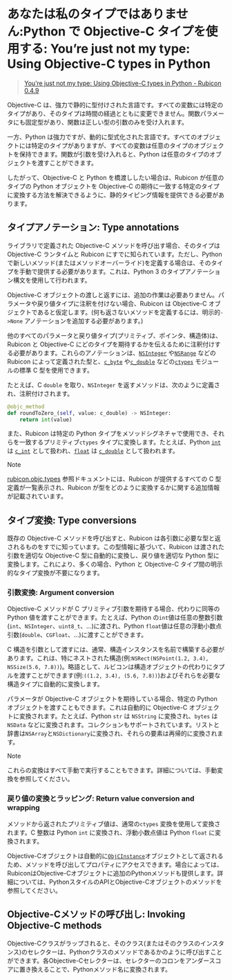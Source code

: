 # あなたは私のタイプではありません:Python で Objective-C タイプを使用する: You’re just not my type: Using Objective-C types in Python

> [You’re just not my type: Using Objective-C types in Python - Rubicon 0.4.9](https://rubicon-objc.readthedocs.io/en/stable/how-to/type-mapping.html)

Objective-C は、強力で静的に型付けされた言語です。すべての変数には特定のタイプがあり、そのタイプは時間の経過とともに変更できません。関数パラメータにも固定型があり、関数は正しい型の引数のみを受け入れます。

一方、Python は強力ですが、動的に型式化された言語です。すべてのオブジェクトには特定のタイプがありますが、すべての変数は任意のタイプのオブジェクトを保持できます。関数が引数を受け入れると、Python は任意のタイプのオブジェクトを渡すことができます。

したがって、Objective-C と Python を橋渡ししたい場合は、Rubicon が任意のタイプの Python オブジェクトを Objective-C の期待に一致する特定のタイプに変換する方法を解決できるように、静的タイピング情報を提供できる必要があります。

## タイプアノテーション: Type annotations

ライブラリで定義された Objective-C メソッドを呼び出す場合、そのタイプは Objective-C ランタイムと Rubicon にすでに知られています。ただし、Python で新しいメソッド(またはメソッドオーバーライド)を定義する場合は、そのタイプを手動で提供する必要があります。これは、Python 3 のタイプアノテーション構文を使用して行われます。

Objective-C オブジェクトの渡しと返すには、追加の作業は必要ありません。パラメータや戻り値タイプに注釈を付けない場合、Rubicon は Objective-C オブジェクトであると仮定します。(何も返さないメソッドを定義するには、明示的`->None` アノテーションを追加する必要があります。)

他のすべてのパラメータと戻り値タイプ(プリミティブ、ポインタ、構造体)は、Rubicon と Objective-C にどのタイプを期待するかを伝えるために注釈付けする必要があります。これらのアノテーションは、[`NSInteger`](https://rubicon-objc.readthedocs.io/en/stable/reference/rubicon-objc-types.html#rubicon.objc.types.NSInteger) や[`NSRange`](https://rubicon-objc.readthedocs.io/en/stable/reference/rubicon-objc-types.html#rubicon.objc.types.NSRange) などの Rubicon によって定義された型と、[`c_byte`](https://docs.python.org/ja/3.10/library/ctypes.html#ctypes.c_byte) や[`c_double`](https://docs.python.org/ja/3.10/library/ctypes.html#ctypes.c_double) などの[`ctypes`](https://docs.python.org/ja/3.10/library/ctypes.html#module-ctypes) モジュールの標準 C 型を使用できます。

たとえば、C `double` を取り、`NSInteger` を返すメソッドは、次のように定義され、注釈付けされます。

```python
@objc_method
def roundToZero_(self, value: c_double) -> NSInteger:
    return int(value)
```

また、Rubicon は特定の Python タイプをメソッドシグネチャで使用でき、それらを一致するプリミティブ`ctypes` タイプに変換します。たとえば、Python [`int`](https://docs.python.org/ja/3.10/library/functions.html#int) は [`c_int`](https://docs.python.org/ja/3.10/library/ctypes.html#ctypes.c_int) として扱われ、[`float`](https://docs.python.org/ja/3.10/library/functions.html#float) は [`c_double`](https://docs.python.org/ja/3.10/library/ctypes.html#ctypes.c_double) として扱われます。

> [!NOTE]
> [rubicon.objc.types](https://rubicon-objc.readthedocs.io/en/stable/reference/rubicon-objc-types.html#module-rubicon.objc.types) 参照ドキュメントには、Rubicon が提供するすべての C 型定義が一覧表示され、Rubicon が型をどのように変換するかに関する追加情報が記載されています。

## タイプ変換: Type conversions

既存の Objective-C メソッドを呼び出すと、Rubicon は各引数に必要な型と返されるものをすでに知っています。この型情報に基づいて、Rubicon は渡された引数を適切な Objective-C 型に自動的に変換し、戻り値を適切な Python 型に変換します。これにより、多くの場合、Python と Objective-C タイプ間の明示的なタイプ変換が不要になります。

### 引数変換: Argument conversion

Objective-C メソッドが C プリミティブ引数を期待する場合、代わりに同等の Python 値を渡すことができます。たとえば、Python の`int`値は任意の整数引数(`int`、`NSInteger`、`uint8_t`、...)に渡され、Python `float`値は任意の浮動小数点引数(`double`、`CGFloat`、...)に渡すことができます。

C 構造を引数として渡すには、通常、構造インスタンスを名前で構築する必要があります。これは、特にネストされた構造(例:`NSRect(NSPoint(1.2, 3.4), NSSize(5.6, 7.8))`)。略語として、ルビコンは構造オブジェクトの代わりにタプルを渡すことができます(例:`((1.2, 3.4), (5.6, 7.8))`)およびそれらを必要な構造タイプに自動的に変換します。

パラメータが Objective-C オブジェクトを期待している場合、特定の Python オブジェクトを渡すこともできます。これは自動的に Objective-C オブジェクトに変換されます。たとえば、Python `str` は `NSString` に変換され、`bytes` は `NSData` などに変換されます。コレクションもサポートされています。リストと辞書は`NSArray`と`NSDictionary`に変換され、それらの要素は再帰的に変換されます。

> [!NOTE]
> これらの変換はすべて手動で実行することもできます。詳細については、手動変換を参照してください。



### 戻り値の変換とラッピング: Return value conversion and wrapping

メソッドから返されたプリミティブ値は、通常の`ctypes` 変換を使用して変換されます。C 整数は Python `int` に変換され、浮動小数点値は Python `float` に変換されます。



Objective-Cオブジェクトは自動的に[`ObjCInstance`](https://rubicon-objc.readthedocs.io/en/stable/reference/rubicon-objc-api.html#rubicon.objc.api.ObjCInstance)オブジェクトとして返されるため、メソッドを呼び出してプロパティにアクセスできます。場合によっては、RubiconはObjective-Cオブジェクトに追加のPythonメソッドも提供します。詳細については、PythonスタイルのAPIとObjective-Cオブジェクトのメソッドを参照してください。

## Objective-Cメソッドの呼び出し: Invoking Objective-C methods

Objective-Cクラスがラップされると、そのクラス(またはそのクラスのインスタンス)のセレクターは、Pythonクラスのメソッドであるかのように呼び出すことができます。各Objective-Cセレクターは、セレクターのコロンをアンダースコアに置き換えることで、Pythonメソッド名に変換されます。

